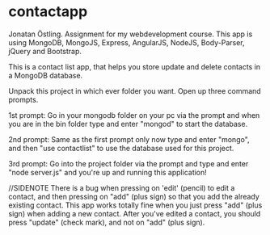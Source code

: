 # contactapp
Jonatan Östling.
Assignment for my webdevelopment course.
This app is using MongoDB, MongoJS, Express, AngularJS, NodeJS, Body-Parser, jQuery and Bootstrap.

This is a contact list app, that helps you store update and delete contacts in a MongoDB database.

Unpack this project in which ever folder you want. Open up three command prompts.

1st prompt: Go in your mongodb folder on your pc via the prompt and when you are in the bin folder type and enter "mongod" to start the database.

2nd prompt: Same as the first prompt only now type and enter "mongo", and then "use contactlist" to use the database used for this project.

3rd prompt: Go into the project folder via the prompt and type and enter "node server.js" and you're up and running this application!

//SIDENOTE
There is a bug when pressing on 'edit' (pencil) to edit a contact, and then pressing on "add" (plus sign) so that you add the already existing contact.
This app works totally fine when you just press "add" (plus sign) when adding a new contact. After you've edited a contact, you should press "update" (check mark), and not on "add" (plus sign).
